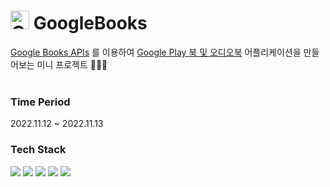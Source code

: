 # <img width="30" alt="Google Play Book" src="https://user-images.githubusercontent.com/87302454/213859123-44720f60-debb-48f7-bb20-22c851ca459c.png"> GoogleBooks

[Google Books APIs](https://developers.google.com/books) 를 이용하여 [Google Play 북 및 오디오북](https://apps.apple.com/kr/app/google-play-%EB%B6%81-%EB%B0%8F-%EC%98%A4%EB%94%94%EC%98%A4%EB%B6%81/id400989007) 어플리케이션을 만들어보는 미니 프로젝트 👩🏻‍💻
<br><br>
### Time Period

2022.11.12 ~ 2022.11.13
<br>
### Tech Stack

<img src="https://img.shields.io/badge/iOS-000000?style=flat&logoColor=white"/> <img src="https://img.shields.io/badge/Xcode-147EFB?style=flat&logo=Xcode&logoColor=white"/> <img src="https://img.shields.io/badge/Swift-F05138?style=flat&logo=Swift&logoColor=white"/> <img src="https://img.shields.io/badge/RxSwift-B7178C?style=flat&logo=ReactiveX&logoColor=white"/> <img src="https://img.shields.io/badge/Google Play-414141?style=flat&logo=Google Play&logoColor=white"/>
